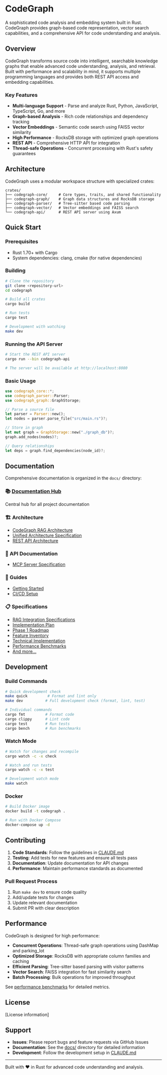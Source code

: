 # CodeGraph

A sophisticated code analysis and embedding system built in Rust. CodeGraph provides graph-based code representation, vector search capabilities, and a comprehensive API for code understanding and analysis.

## Overview

CodeGraph transforms source code into intelligent, searchable knowledge graphs that enable advanced code understanding, analysis, and retrieval. Built with performance and scalability in mind, it supports multiple programming languages and provides both REST API access and embedding capabilities.

### Key Features

- **Multi-language Support** - Parse and analyze Rust, Python, JavaScript, TypeScript, Go, and more
- **Graph-based Analysis** - Rich code relationships and dependency tracking
- **Vector Embeddings** - Semantic code search using FAISS vector similarity
- **High Performance** - RocksDB storage with optimized graph operations
- **REST API** - Comprehensive HTTP API for integration
- **Thread-safe Operations** - Concurrent processing with Rust's safety guarantees

## Architecture

CodeGraph uses a modular workspace structure with specialized crates:

```
crates/
├── codegraph-core/     # Core types, traits, and shared functionality
├── codegraph-graph/    # Graph data structures and RocksDB storage  
├── codegraph-parser/   # Tree-sitter based code parsing
├── codegraph-vector/   # Vector embeddings and FAISS search
└── codegraph-api/      # REST API server using Axum
```

## Quick Start

### Prerequisites

- Rust 1.70+ with Cargo
- System dependencies: clang, cmake (for native dependencies)

### Building

```bash
# Clone the repository
git clone <repository-url>
cd codegraph

# Build all crates
cargo build

# Run tests
cargo test

# Development with watching
make dev
```

### Running the API Server

```bash
# Start the REST API server
cargo run --bin codegraph-api

# The server will be available at http://localhost:8080
```

### Basic Usage

```rust
use codegraph_core::*;
use codegraph_parser::Parser;
use codegraph_graph::GraphStorage;

// Parse a source file
let parser = Parser::new();
let nodes = parser.parse_file("src/main.rs")?;

// Store in graph
let mut graph = GraphStorage::new("./graph_db")?;
graph.add_nodes(nodes)?;

// Query relationships
let deps = graph.find_dependencies(node_id)?;
```

## Documentation

Comprehensive documentation is organized in the `docs/` directory:

### 📚 [Documentation Hub](docs/index.md)
Central hub for all project documentation

### 🏗️ Architecture
- [CodeGraph RAG Architecture](docs/architecture/CODEGRAPH_RAG_ARCHITECTURE.md)
- [Unified Architecture Specification](docs/architecture/UNIFIED_ARCHITECTURE_SPECIFICATION.md)
- [REST API Architecture](docs/architecture/REST_API_ARCHITECTURE.md)

### 🔧 API Documentation
- [MCP Server Specification](docs/api/codegraph-mcp-spec.md)

### 📖 Guides
- [Getting Started](docs/guides/startup.md)
- [CI/CD Setup](docs/guides/CI_CD_README.md)

### 📋 Specifications
- [RAG Integration Specifications](docs/specifications/RAG_INTEGRATION_SPECIFICATIONS.md)
- [Implementation Plan](docs/specifications/IMPLEMENTATION_PLAN.md)
- [Phase 1 Roadmap](docs/specifications/PHASE_1_IMPLEMENTATION_ROADMAP.md)
- [Feature Inventory](docs/specifications/FEATURE_INVENTORY.md)
- [Technical Implementation](docs/specifications/CodeGraph-Technical-Implementation.md)
- [Performance Benchmarks](docs/specifications/performance_benchmarks.md)
- [And more...](docs/specifications/)

## Development

### Build Commands

```bash
# Quick development check
make quick         # Format and lint only
make dev          # Full development check (format, lint, test)

# Individual commands
cargo fmt         # Format code
cargo clippy      # Lint code
cargo test        # Run tests
cargo bench       # Run benchmarks
```

### Watch Mode

```bash
# Watch for changes and recompile
cargo watch -c -x check

# Watch and run tests
cargo watch -c -x test

# Development watch mode
make watch
```

### Docker

```bash
# Build Docker image
docker build -t codegraph .

# Run with Docker Compose
docker-compose up -d
```

## Contributing

1. **Code Standards**: Follow the guidelines in [CLAUDE.md](CLAUDE.md)
2. **Testing**: Add tests for new features and ensure all tests pass
3. **Documentation**: Update documentation for API changes
4. **Performance**: Maintain performance standards as documented

### Pull Request Process

1. Run `make dev` to ensure code quality
2. Add/update tests for changes
3. Update relevant documentation
4. Submit PR with clear description

## Performance

CodeGraph is designed for high performance:

- **Concurrent Operations**: Thread-safe graph operations using DashMap and parking_lot
- **Optimized Storage**: RocksDB with appropriate column families and caching
- **Efficient Parsing**: Tree-sitter based parsing with visitor patterns
- **Vector Search**: FAISS integration for fast similarity search
- **Batch Processing**: Bulk operations for improved throughput

See [performance benchmarks](docs/specifications/performance_benchmarks.md) for detailed metrics.

## License

[License information]

## Support

- **Issues**: Please report bugs and feature requests via GitHub Issues
- **Documentation**: See the [docs/](docs/) directory for detailed information
- **Development**: Follow the development setup in [CLAUDE.md](CLAUDE.md)

---

Built with ❤️ in Rust for advanced code understanding and analysis.